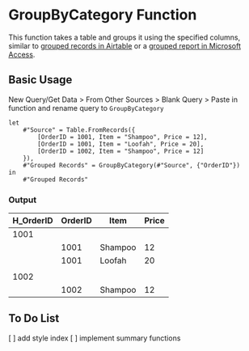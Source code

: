 # GroupByCategory Function

This function takes a table and groups it using the specified columns, similar to [grouped records in Airtable](https://support.airtable.com/docs/grouping-records-in-airtable) or a [grouped report in Microsoft Access](https://support.microsoft.com/en-us/office/create-a-grouped-or-summary-report-f23301a1-3e0a-4243-9002-4a23ac0fdbf3).

## Basic Usage

New Query/Get Data > From Other Sources > Blank Query > Paste in function and rename query to `GroupByCategory`

```pq
let
    #"Source" = Table.FromRecords({
        [OrderID = 1001, Item = "Shampoo", Price = 12],
        [OrderID = 1001, Item = "Loofah", Price = 20],
        [OrderID = 1002, Item = "Shampoo", Price = 12]
    }),
    #"Grouped Records" = GroupByCategory(#"Source", {"OrderID"})
in
    #"Grouped Records"
```

### Output

| H_OrderID | OrderID | Item    | Price |
|-----------|---------|---------|-------|
| 1001      |         |         |       |
|           | 1001    | Shampoo | 12    |
|           | 1001    | Loofah  | 20    |
|           |         |         |       |
| 1002      |         |         |       |
|           | 1002    | Shampoo | 12    |

## To Do List

[ ] add style index
[ ] implement summary functions